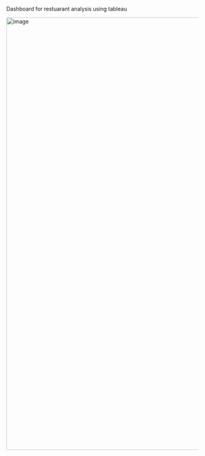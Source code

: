 Dashboard for restuarant analysis using tableau

<img width="1129" alt="image" src="https://github.com/user-attachments/assets/46da13f0-85ab-4367-95c2-71340ad9ec41" />

